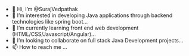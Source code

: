- 👋 Hi, I’m @SurajVedpathak
- 👀 I’m interested in developing Java applications through backend technologies like spring boot...
- 🌱 I’m currently learning front end web development (HTML/CSS/Javascript/Angular)...
- 💞️ I’m looking to collaborate on full stack Java Development projects...
- 📫 How to reach me ...

<!---
SurajVedpathak/SurajVedpathak is a ✨ special ✨ repository because its `README.md` (this file) appears on your GitHub profile.
You can click the Preview link to take a look at your changes.
--->
